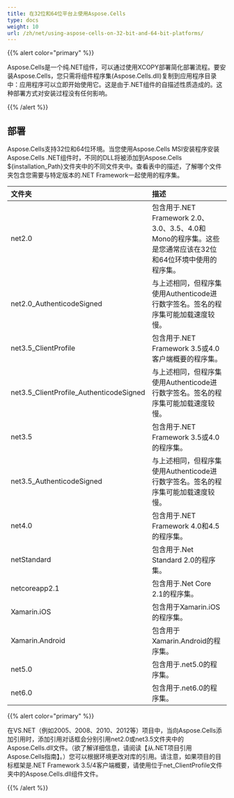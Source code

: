 ```yaml
---
title: 在32位和64位平台上使用Aspose.Cells
type: docs
weight: 10
url: /zh/net/using-aspose-cells-on-32-bit-and-64-bit-platforms/
---
```


{{% alert color="primary" %}} 

Aspose.Cells是一个纯.NET组件，可以通过使用XCOPY部署简化部署流程。要安装Aspose.Cells，您只需将组件程序集(Aspose.Cells.dll)复制到应用程序目录中：应用程序可以立即开始使用它。这是由于.NET组件的自描述性质造成的。这种部署方式对安装过程没有任何影响。

{{% /alert %}} 
## **部署**
Aspose.Cells支持32位和64位环境。当您使用Aspose.Cells MSI安装程序安装Aspose.Cells .NET组件时，不同的DLL将被添加到Aspose.Cells ${installation_Path}文件夹中的不同文件夹中。查看表中的描述，了解哪个文件夹包含您需要与特定版本的.NET Framework一起使用的程序集。

|**文件夹**|**描述**|
| :- | :- |
|net2.0|包含用于.NET Framework 2.0、3.0、3.5、4.0和Mono的程序集。这些是您通常应该在32位和64位环境中使用的程序集。|
|net2.0_AuthenticodeSigned|与上述相同，但程序集使用Authenticode进行数字签名。签名的程序集可能加载速度较慢。|
|net3.5_ClientProfile|包含用于.NET Framework 3.5或4.0客户端概要的程序集。|
|net3.5_ClientProfile_AuthenticodeSigned|与上述相同，但程序集使用Authenticode进行数字签名。签名的程序集可能加载速度较慢。|
|net3.5|包含用于.NET Framework 3.5或4.0的程序集。|
|net3.5_AuthenticodeSigned|与上述相同，但程序集使用Authenticode进行数字签名。签名的程序集可能加载速度较慢。|
|net4.0|包含用于.NET Framework 4.0和4.5的程序集。|
|netStandard|包含用于.Net Standard 2.0的程序集。|
|netcoreapp2.1|包含用于.Net Core 2.1的程序集。|
|Xamarin.iOS|包含用于Xamarin.iOS的程序集。|
|Xamarin.Android|包含用于Xamarin.Android的程序集。|
|net5.0|包含用于.net5.0的程序集。|
|net6.0|包含用于.net6.0的程序集。|
{{% alert color="primary" %}} 

在VS.NET（例如2005、2008、2010、2012等）项目中，当向Aspose.Cells添加引用时，添加引用对话框会分别引用net2.0或net3.5文件夹中的Aspose.Cells.dll文件。（欲了解详细信息，请阅读【从.NET项目引用Aspose.Cells指南】。）您可以根据环境更改对库的引用。请注意，如果项目的目标框架是.NET Framework 3.5/4客户端概要，请使用位于net_ClientProfile文件夹中的Aspose.Cells.dll组件文件。

{{% /alert %}}
